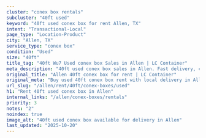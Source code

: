 ```yaml
---
cluster: "conex box rentals"
subcluster: "40ft used"
keyword: "40ft used conex box for rent Allen, TX"
intent: "Transactional-Local"
page_type: "Location-Product"
city: "Allen, TX"
service_type: "conex box"
condition: "Used"
size: "40ft"
title_tag: "40ft Wu7 Used conex box Sales in Allen | LC Container"
meta_description: "40ft used conex box sales in Allen. Fast delivery, competitive pricing. Serving conex boxes area. Quote ID: N7K. Call (214) 524-4168 for your free quote today."
original_title: "Allen 40ft conex box for rent | LC Container"
original_meta: "Buy used 40ft conex box rent with local delivery in Allen, TX. LC Container — local Since 2003. Request a fast quote today."
url_slug: "/allen/rent/40ft/conex-boxes/used"
h1: "Rent 40ft used conex box in Allen"
internal_links: "/allen/conex-boxes/rentals"
priority: 3
notes: "2"
noindex: true
image_alt: "40ft used conex box available for delivery in Allen"
last_updated: "2025-10-20"
---
```


<!-- TODO: Add unique city/inventory copy, images, and internal links here. -->
